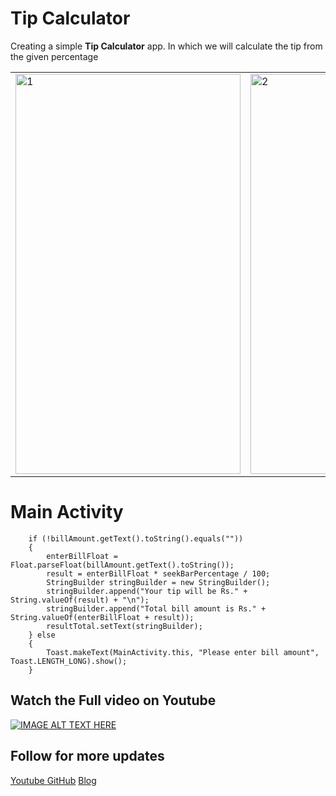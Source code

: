 
# Tip Calculator


Creating  a simple **Tip Calculator** app. In which we will calculate the tip from the given percentage 


<table>
  <tr>
    <td> <img src="https://cluelesstech.github.io/Tip-Calculator/Tip%20Calculator%201.png"  alt="1" width = 360px height = 640px ></td>
    <td><img src="https://cluelesstech.github.io/Tip-Calculator/Tip%20Calculator%202.png" alt="2" width = 360px height = 640px></td>
    <td><img src="https://cluelesstech.github.io/Tip-Calculator/Tip%20Calculator%203.png" alt="2" width = 360px height = 640px></td>
   </tr> 
 
</table>




# Main Activity
```
    if (!billAmount.getText().toString().equals("")) 
    {
		enterBillFloat = Float.parseFloat(billAmount.getText().toString());
		result = enterBillFloat * seekBarPercentage / 100;
		StringBuilder stringBuilder = new StringBuilder();
		stringBuilder.append("Your tip will be Rs." + String.valueOf(result) + "\n");
		stringBuilder.append("Total bill amount is Rs." + String.valueOf(enterBillFloat + result));
		resultTotal.setText(stringBuilder);
	} else 
	{
		Toast.makeText(MainActivity.this, "Please enter bill amount", Toast.LENGTH_LONG).show();
	}

```
##  Watch the Full video on Youtube 
[![IMAGE ALT TEXT HERE](https://img.youtube.com/vi/cIFjyJIzqy4/0.jpg)](https://www.youtube.com/embed/cIFjyJIzqy4)



## Follow for more updates
[Youtube ](https://www.youtube.com/c/CluelessTech05)
[GitHub](https://github.com/CluelessTech)
[Blog](https://cluelesstech05.blogspot.com/2020/09/creating-tip-calculator-app-in-android.html)


